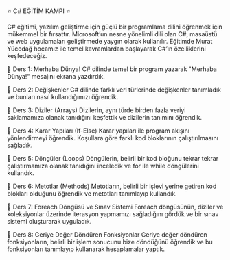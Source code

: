 ⭐  C# EĞİTİM KAMPI  ⭐


C# eğitimi, yazılım geliştirme için güçlü bir programlama dilini öğrenmek için mükemmel bir fırsattır. Microsoft’un nesne yönelimli dili olan C#, masaüstü ve web uygulamaları geliştirmede yaygın olarak kullanılır. Eğitimde Murat Yücedağ hocamız ile temel kavramlardan başlayarak C#’ın özelliklerini keşfedeceğiz.


📌 Ders 1: Merhaba Dünya!
C# dilinde temel bir program yazarak "Merhaba Dünya!" mesajını ekrana yazdırdık.

📌 Ders 2: Değişkenler
C# dilinde farklı veri türlerinde değişkenler tanımladık ve bunları nasıl kullandığımızı öğrendik.

📌 Ders 3: Diziler (Arrays)
Dizilerin, aynı türde birden fazla veriyi saklamamıza olanak tanıdığını keşfettik ve dizilerin tanımını öğrendik.

📌 Ders 4: Karar Yapıları (If-Else)
Karar yapıları ile program akışını yönlendirmeyi öğrendik. Koşullara göre farklı kod bloklarının çalıştırılmasını sağladık.

📌 Ders 5: Döngüler (Loops)
Döngülerin, belirli bir kod bloğunu tekrar tekrar çalıştırmamıza olanak tanıdığını inceledik ve for ile while döngülerini kullandık.

📌 Ders 6: Metotlar (Methods)
Metotların, belirli bir işlevi yerine getiren kod blokları olduğunu öğrendik ve metotları tanımlayıp kullandık.

📌 Ders 7: Foreach Döngüsü ve Sınav Sistemi
Foreach döngüsünün, diziler ve koleksiyonlar üzerinde iterasyon yapmamızı sağladığını gördük ve bir sınav sistemi oluşturarak uyguladık.

📌 Ders 8: Geriye Değer Döndüren Fonksiyonlar
Geriye değer döndüren fonksiyonların, belirli bir işlem sonucunu bize döndüğünü öğrendik ve bu fonksiyonları tanımlayıp kullanarak hesaplamalar yaptık.
